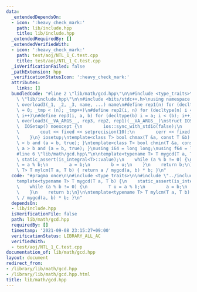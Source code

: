 ```yaml
---
data:
  _extendedDependsOn:
  - icon: ':heavy_check_mark:'
    path: lib/include.hpp
    title: lib/include.hpp
  _extendedRequiredBy: []
  _extendedVerifiedWith:
  - icon: ':heavy_check_mark:'
    path: test/aoj/NTL_1_C.test.cpp
    title: test/aoj/NTL_1_C.test.cpp
  _isVerificationFailed: false
  _pathExtension: hpp
  _verificationStatusIcon: ':heavy_check_mark:'
  attributes:
    links: []
  bundledCode: "#line 2 \"lib/math/gcd.hpp\"\n\n#include <type_traits>\n\n#line 2\
    \ \"lib/include.hpp\"\n\n#include <bits/stdc++.h>\nusing namespace std;\n#define\
    \ overload3(_1, _2, _3, name, ...) name\n#define rep1(n) for (decltype(n) _tmp\
    \ = 0; _tmp < (n); _tmp++)\n#define rep2(i, n) for (decltype(n) i = 0; i < (n);\
    \ i++)\n#define rep3(i, a, b) for (decltype(b) i = a; i < (b); i++)\n#define rep(...)\
    \ overload3(__VA_ARGS__, rep3, rep2, rep1)(__VA_ARGS__)\nstruct IOSetup {\n  \
    \  IOSetup() noexcept {\n        ios::sync_with_stdio(false);\n        cin.tie(nullptr);\n\
    \        cout << fixed << setprecision(10);\n        cerr << fixed << setprecision(10);\n\
    \    }\n} iosetup;\ntemplate<class T> bool chmax(T &a, const T &b) { return a\
    \ < b and (a = b, true); }\ntemplate<class T> bool chmin(T &a, const T &b) { return\
    \ a > b and (a = b, true); }\nusing i64 = long long;\nusing f64 = long double;\n\
    #line 6 \"lib/math/gcd.hpp\"\n\ntemplate<typename T> T mygcd(T a, T b) {\n   \
    \ static_assert(is_integral<T>::value);\n    while (a % b != 0) {\n        T u\
    \ = a % b;\n        a = b;\n        b = u;\n    }\n    return b;\n}\n\ntemplate<typename\
    \ T> T mylcm(T a, T b) { return a / mygcd(a, b) * b; }\n"
  code: "#pragma once\n\n#include <type_traits>\n\n#include \"../include.hpp\"\n\n\
    template<typename T> T mygcd(T a, T b) {\n    static_assert(is_integral<T>::value);\n\
    \    while (a % b != 0) {\n        T u = a % b;\n        a = b;\n        b = u;\n\
    \    }\n    return b;\n}\n\ntemplate<typename T> T mylcm(T a, T b) { return a\
    \ / mygcd(a, b) * b; }\n"
  dependsOn:
  - lib/include.hpp
  isVerificationFile: false
  path: lib/math/gcd.hpp
  requiredBy: []
  timestamp: '2021-09-08 23:15:27+09:00'
  verificationStatus: LIBRARY_ALL_AC
  verifiedWith:
  - test/aoj/NTL_1_C.test.cpp
documentation_of: lib/math/gcd.hpp
layout: document
redirect_from:
- /library/lib/math/gcd.hpp
- /library/lib/math/gcd.hpp.html
title: lib/math/gcd.hpp
---
```

